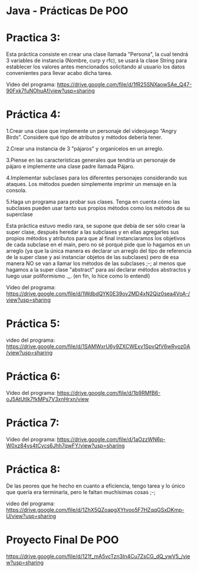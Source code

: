 # Java - Prácticas De POO

# Practica 3:
Esta práctica consiste en crear una clase llamada "Persona", la cual tendrá 3 variables de instancia (Nombre, curp y rfc), se usará la clase String para establecer los valores antes mencionados solicitando al usuario los datos convenientes para llevar acabo dicha tarea.

Video del programa: https://drive.google.com/file/d/1fR25SNXaowSAe_Q47-90Fxk7fuNOhuAf/view?usp=sharing


# Práctica 4:

1.Crear una clase que implemente un personaje del videojuego “Angry Birds”. Considere qué tipo de atributos y métodos debería tener.

2.Crear una instancia de 3 "pájaros" y organícelos en un arreglo.

3.Piense en las características generales que tendría un personaje de pájaro e implemente una clase padre llamada Pájaro.

4.Implementar subclases para los diferentes personajes considerando sus ataques. Los métodos pueden simplemente imprimir un mensaje en la consola.

5.Haga un programa para probar sus clases. Tenga en cuenta cómo las subclases pueden usar tanto sus propios métodos como los métodos de su superclase

Esta práctica estuvo medio rara, se supone que debía de ser sólo crear la super clase, después heredar a las subclases y en ellas agregarles sus propios métodos y atributos para que al final instanciaramos los objetivos de cada subclase en el main, pero no sé porqué pide que lo hagamos en un arreglo (ya que la única manera es declarar un arreglo del tipo de referencia de la super clase y asi instanciar objetos de las subclases) pero de esa manera NO se van a llamar los métodos de las subclases ;-; al menos que hagamos a la super clase "abstract" para así declarar métodos abstractos y luego usar poliformismo ._. (en fin, lo hice como lo entendí)

Video del programa: https://drive.google.com/file/d/1WdbdQYK0E39ov2MD4xN2Qiz0sea4VoA-/view?usp=sharing


# Práctica 5:

video del programa: https://drive.google.com/file/d/1SAMWxrU6y9ZXCWExv1SpvQfV6wRyoz0A/view?usp=sharing

# Práctica 6:

Video del programa: https://drive.google.com/file/d/1b9RMfB6-oJ5AtUtIk7fkMPs7V3xnHrxn/view

# Práctica 7:

Video del programa: https://drive.google.com/file/d/1aOzzWN6p-W0xz84ys4tCycs6Jhh7qwFY/view?usp=sharing

# Práctica 8:

De las peores que he hecho en cuanto a eficiencia, tengo tarea y lo único que quería era terminarla, pero le faltan muchísimas cosas ;-;

video del programa: https://drive.google.com/file/d/1ZhX5QZoapgXYtvoo5F7HZqqGSxDKmp-U/view?usp=sharing

# Proyecto Final De POO

https://drive.google.com/file/d/121f_mA5vcTzn3In4Cu7ZsCG_dQ_ywV5_/view?usp=sharing
